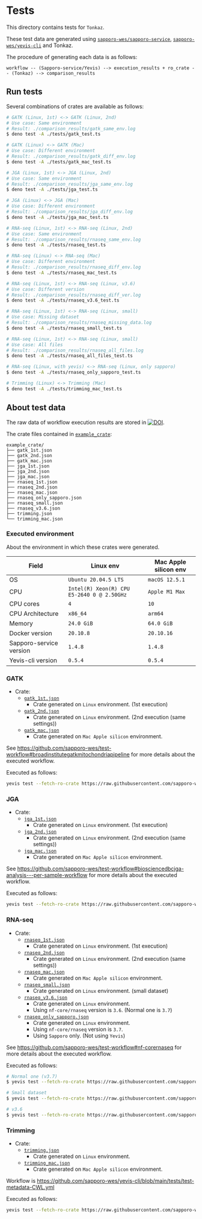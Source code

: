 # Tests

This directory contains tests for `Tonkaz`.

These test data are generated using [`sapporo-wes/sapporo-service`](https://github.com/sapporo-wes/sapporo-service), [`sapporo-wes/yevis-cli`](https://github.com/sapporo-wes/yevis-cli) and Tonkaz.

The procedure of generating each data is as follows:

```text
workflow -- (Sapporo-service/Yevis) --> execution_results + ro_crate -- (Tonkaz) --> comparison_results
```

## Run tests

Several combinations of crates are available as follows:

```bash
# GATK (Linux, 1st) <-> GATK (Linux, 2nd)
# Use case: Same environment
# Result: ./comparison_results/gatk_same_env.log
$ deno test -A ./tests/gatk_test.ts

# GATK (Linux) <-> GATK (Mac)
# Use case: Different environment
# Result: ./comparison_results/gatk_diff_env.log
$ deno test -A ./tests/gatk_mac_test.ts

# JGA (Linux, 1st) <-> JGA (Linux, 2nd)
# Use case: Same environment
# Result: ./comparison_results/jga_same_env.log
$ deno test -A ./tests/jga_test.ts

# JGA (Linux) <-> JGA (Mac)
# Use case: Different environment
# Result: ./comparison_results/jga_diff_env.log
$ deno test -A ./tests/jga_mac_test.ts

# RNA-seq (Linux, 1st) <-> RNA-seq (Linux, 2nd)
# Use case: Same environment
# Result: ./comparison_results/rnaseq_same_env.log
$ deno test -A ./tests/rnaseq_test.ts

# RNA-seq (Linux) <-> RNA-seq (Mac)
# Use case: Different environment
# Result: ./comparison_results/rnaseq_diff_env.log
$ deno test -A ./tests/rnaseq_mac_test.ts

# RNA-seq (Linux, 1st) <-> RNA-seq (Linux, v3.6)
# Use case: Different version
# Result: ./comparison_results/rnaseq_diff_ver.log
$ deno test -A ./tests/rnaseq_v3.6_test.ts

# RNA-seq (Linux, 1st) <-> RNA-seq (Linux, small)
# Use case: Missing dataset
# Result: ./comparison_results/rnaseq_missing_data.log
$ deno test -A ./tests/rnaseq_small_test.ts

# RNA-seq (Linux, 1st) <-> RNA-seq (Linux, small)
# Use case: All files
# Result: ./comparison_results/rnaseq_all_files.log
$ deno test -A ./tests/rnaseq_all_files_test.ts

# RNA-seq (Linux, with yevis) <-> RNA-seq (Linux, only sapporo)
$ deno test -A ./tests/rnaseq_only_sapporo_test.ts

# Trimming (Linux) <-> Trimming (Mac)
$ deno test -A ./tests/trimming_mac_test.ts
```

## About test data

The raw data of workflow execution results are stored in [![DOI](https://zenodo.org/badge/DOI/10.5281/zenodo.7098337.svg)](https://doi.org/10.5281/zenodo.7098337).

<!-- TODO: fix to new batch [![DOI](https://zenodo.org/badge/195738176.svg)](https://zenodo.org/badge/latestdoi/195738176) -->

The crate files contained in [`example_crate`](./example_crate):

```text
example_crate/
├── gatk_1st.json
├── gatk_2nd.json
├── gatk_mac.json
├── jga_1st.json
├── jga_2nd.json
├── jga_mac.json
├── rnaseq_1st.json
├── rnaseq_2nd.json
├── rnaseq_mac.json
├── rnaseq_only_sapporo.json
├── rnaseq_small.json
├── rnaseq_v3.6.json
├── trimming.json
└── trimming_mac.json
```

### Executed environment

About the environment in which these crates were generated.

| Field                   | Linux env                                  | Mac Apple silicon env |
| ----------------------- | ------------------------------------------ | --------------------- |
| OS                      | `Ubuntu 20.04.5 LTS`                       | `macOS 12.5.1`        |
| CPU                     | `Intel(R) Xeon(R) CPU E5-2640 0 @ 2.50GHz` | `Apple M1 Max`        |
| CPU cores               | `4`                                        | `10`                  |
| CPU Architecture        | `x86_64`                                   | `arm64`               |
| Memory                  | `24.0 GiB`                                 | `64.0 GiB`            |
| Docker version          | `20.10.8`                                  | `20.10.16`            |
| Sapporo-service version | `1.4.8`                                    | `1.4.8`               |
| Yevis-cli version       | `0.5.4`                                    | `0.5.4`               |

### GATK

- Crate:
  - [`gatk_1st.json`](./example_crate/gatk_1st.json)
    - Crate generated on `Linux` environment. (1st execution)
  - [`gatk_2nd.json`](./example_crate/gatk_2nd.json)
    - Crate generated on `Linux` environment. (2nd execution (same settings))
  - [`gatk_mac.json`](./example_crate/gatk_mac.json)
    - Crate generated on `Mac Apple silicon` environment.

See <https://github.com/sapporo-wes/test-workflow#broadinstitutegatkmitochondriapipeline> for more details about the executed workflow.

Executed as follows:

```bash
yevis test --fetch-ro-crate https://raw.githubusercontent.com/sapporo-wes/test-workflow/main/yevis-metadata_gatk-workflows_mitochondria-pipeline.yml
```

### JGA

- Crate:
  - [`jga_1st.json`](./example_crate/jga_1st.json)
    - Crate generated on `Linux` environment. (1st execution)
  - [`jga_2nd.json`](./example_crate/jga_2nd.json)
    - Crate generated on `Linux` environment. (2nd execution (same settings))
  - [`jga_mac.json`](./example_crate/jga_mac.json)
    - Crate generated on `Mac Apple silicon` environment.

See <https://github.com/sapporo-wes/test-workflow#biosciencedbcjga-analysis---per-sample-workflow> for more details about the executed workflow.

Executed as follows:

```bash
yevis test --fetch-ro-crate https://raw.githubusercontent.com/sapporo-wes/test-workflow/main/yevis-metadata_jga-workflow_per-sample.yml
```

### RNA-seq

- Crate:
  - [`rnaseq_1st.json`](./example_crate/rnaseq_1st.json)
    - Crate generated on `Linux` environment. (1st execution)
  - [`rnaseq_2nd.json`](./example_crate/rnaseq_2nd.json)
    - Crate generated on `Linux` environment. (2nd execution (same settings))
  - [`rnaseq_mac.json`](./example_crate/rnaseq_mac.json)
    - Crate generated on `Mac Apple silicon` environment.
  - [`rnaseq_small.json`](./example_crate/rnaseq_small.json)
    - Crate generated on `Linux` environment. (small dataset)
  - [`rnaseq_v3.6.json`](./example_crate/rnaseq_v3.6.json)
    - Crate generated on `Linux` environment.
    - Using `nf-core/rnaseq` version is `3.6`. (Normal one is `3.7`)
  - [`rnaseq_only_sapporo.json`](./example_crate/rnaseq_only_sapporo.json)
    - Crate generated on `Linux` environment.
    - Using `nf-core/rnaseq` version is `3.7`.
    - Using `Sapporo` only. (Not using `Yevis`)

See <https://github.com/sapporo-wes/test-workflow#nf-corernaseq> for more details about the executed workflow.

Executed as follows:

```bash
# Normal one (v3.7)
$ yevis test --fetch-ro-crate https://raw.githubusercontent.com/sapporo-wes/test-workflow/main/yevis-metadata_nf-core_rnaseq.yml

# Small dataset
$ yevis test --fetch-ro-crate https://raw.githubusercontent.com/sapporo-wes/test-workflow/main/yevis-metadata_nf-core_rnaseq_small_test.yml

# v3.6
$ yevis test --fetch-ro-crate https://raw.githubusercontent.com/sapporo-wes/test-workflow/main/yevis-metadata_nf-core_rnaseq_v3.6.yml
```

### Trimming

- Crate:
  - [`trimming.json`](./example_crate/trimming.json)
    - Crate generated on `Linux` environment.
  - [`trimming_mac.json`](./example_crate/trimming_mac.json)
    - Crate generated on `Mac Apple silicon` environment.

Workflow is <https://github.com/sapporo-wes/yevis-cli/blob/main/tests/test-metadata-CWL.yml>

Executed as follows:

```bash
yevis test --fetch-ro-crate https://raw.githubusercontent.com/sapporo-wes/yevis-cli/main/tests/test-metadata-CWL.yml
```
